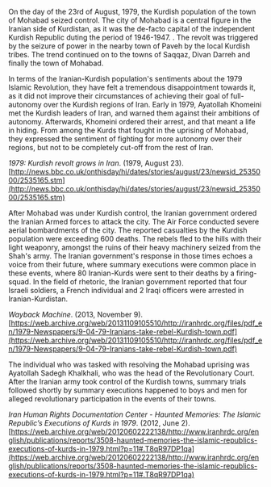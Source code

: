 


On the day of the 23rd of August, 1979, the Kurdish population of the town of Mohabad seized control. The city of Mohabad is a central figure in the Iranian side of Kurdistan, as it was the de-facto capital of the independent Kurdish Republic duting the period of 1946-1947. . The revolt was triggered by the seizure of power in the nearby town of Paveh by the local Kurdish tribes. The trend continued on to the towns of Saqqaz, Divan Darreh and finally the town of Mohabad. 

In terms of the  Iranian-Kurdish population's sentiments about the 1979 Islamic Revolution, they have felt a tremendous disappointment towards it, as it did not improve their circumstances of achieving their goal of full-autonomy over the Kurdish regions of Iran. Early in 1979, Ayatollah Khomeini met the Kurdish leaders of Iran, and warned them against their ambitions of autonomy. Afterwards, Khomeini ordered their arrest, and that meant a life in hiding. From among the Kurds that fought in the uprising of Mohabad, they expressed the sentiment of fighting for more autonomy over their regions, but not to be completely cut-off from the rest of Iran. 


_1979: Kurdish revolt grows in Iran_. (1979, August 23). [http://news.bbc.co.uk/onthisday/hi/dates/stories/august/23/newsid_2535000/2535165.stm](http://news.bbc.co.uk/onthisday/hi/dates/stories/august/23/newsid_2535000/2535165.stm)


After Mohabad was under Kurdish control, the Iranian government ordered the Iranian Armed forces to attack the city. The Air Force conducted severe aerial bombardments of the city. The reported casualties by the Kurdish population were exceeding 600 deaths. The rebels fled to the hills with their light weaponry, amongst the ruins of their heavy machinery seized from the Shah's army.  The Iranian government's response in those times echoes a voice from their future, where summary executions were common place in these events, where 80 Iranian-Kurds were sent to their deaths by a firing-squad. In the field of rhetoric, the Iranian government reported that four Israeli soldiers, a French individual and 2 Iraqi officers were arrested in Iranian-Kurdistan. 




_Wayback Machine_. (2013, November 9). [https://web.archive.org/web/20131109105510/http://iranhrdc.org/files/pdf_en/1979-Newspapers/9-04-79-Iranians-take-rebel-Kurdish-town.pdf](https://web.archive.org/web/20131109105510/http://iranhrdc.org/files/pdf_en/1979-Newspapers/9-04-79-Iranians-take-rebel-Kurdish-town.pdf)


The individual who was tasked with resolving the Mohabad uprising was Ayatollah Sadegh Khalkhali, who was the head of the Revolutionary Court. After the Iranian army took control of the Kurdish towns, summary trials followed shortly by summary executions happened to boys and men for alleged revolutionary participation in the events of their towns. 




_Iran Human Rights Documentation Center - Haunted Memories: The Islamic Republic’s Executions of Kurds in 1979_. (2012, June 2). [https://web.archive.org/web/20120602222138/http://www.iranhrdc.org/english/publications/reports/3508-haunted-memories-the-islamic-republics-executions-of-kurds-in-1979.html?p=11#.T8qR97DP1qa](https://web.archive.org/web/20120602222138/http://www.iranhrdc.org/english/publications/reports/3508-haunted-memories-the-islamic-republics-executions-of-kurds-in-1979.html?p=11#.T8qR97DP1qa)